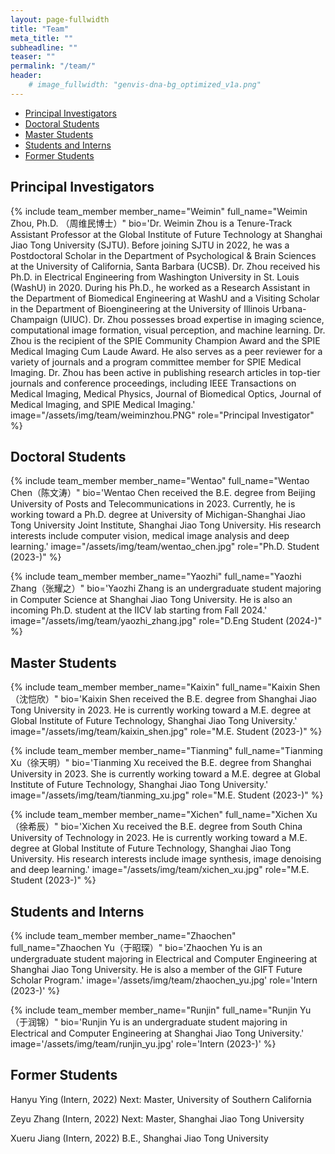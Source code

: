 ```yaml
---
layout: page-fullwidth
title: "Team"
meta_title: ""
subheadline: ""
teaser: ""
permalink: "/team/"
header:
    # image_fullwidth: "genvis-dna-bg_optimized_v1a.png"
---
```


<div data-magellan-expedition="fixed">
  <ul class="sub-nav">
    <li data-magellan-arrival="Principal_Investigators"><a href="#Principal_Investigators">Principal Investigators</a></li>
    <li data-magellan-arrival="Postdoctoral_Researchers"><a href="#Postdoctoral_Researchers">Doctoral Students</a></li>
    <li data-magellan-arrival="Graduate_Students"><a href="#Graduate_Students">Master Students</a></li>
    <li data-magellan-arrival="Students_Interns"><a href="#Students_Interns">Students and Interns</a></li>
    <li data-magellan-arrival="Former_Students"><a href="#Former_Students">Former Students</a></li>

      
  </ul>
</div>

<h2 data-magellan-destination="Principal_Investigators">Principal Investigators</h2>
<a name="Principal_Investigators"></a>

{% include team_member member_name="Weimin" full_name="Weimin Zhou, Ph.D. （周维民博士）" bio='Dr. Weimin Zhou is a Tenure-Track Assistant Professor at the Global Institute of Future Technology at Shanghai Jiao Tong University (SJTU). Before joining SJTU in 2022, he was a Postdoctoral Scholar in the Department of Psychological & Brain Sciences at the University of California, Santa Barbara (UCSB). Dr. Zhou received his Ph.D. in Electrical Engineering from Washington University in St. Louis (WashU) in 2020. During his Ph.D., he worked as a Research Assistant in the Department of Biomedical Engineering at WashU and a Visiting Scholar in the Department of Bioengineering at the University of Illinois Urbana-Champaign (UIUC). Dr. Zhou possesses broad expertise in imaging science, computational image formation, visual perception, and machine learning. Dr. Zhou is the recipient of the SPIE Community Champion Award and the SPIE Medical Imaging Cum Laude Award. He also serves as a peer reviewer for a variety of journals and a program committee member for SPIE Medical Imaging. Dr. Zhou has been active in publishing research articles in top-tier journals and conference proceedings, including IEEE Transactions on Medical Imaging, Medical Physics, Journal of Biomedical Optics, Journal of Medical Imaging, and SPIE Medical Imaging.' image="/assets/img/team/weiminzhou.PNG" role="Principal Investigator" %}


<h2 data-magellan-destination="Postdoctoral_Researchers">Doctoral Students</h2>
<a name="Postdoctoral_Researchers"></a>

{% include team_member member_name="Wentao" full_name="Wentao Chen（陈文涛）" bio='Wentao Chen received the B.E. degree from Beijing University of Posts and Telecommunications in 2023. Currently, he is working toward a Ph.D. degree at University of Michigan-Shanghai Jiao Tong University Joint Institute, Shanghai Jiao Tong University. His research interests include computer vision, medical image analysis and deep learning.' image="/assets/img/team/wentao_chen.jpg" role="Ph.D. Student (2023-)" %}

{% include team_member member_name="Yaozhi" full_name="Yaozhi Zhang（张耀之）" bio='Yaozhi Zhang is an undergraduate student majoring in Computer Science at Shanghai Jiao Tong University. He is also an incoming Ph.D. student at the IICV lab starting from Fall 2024.' image="/assets/img/team/yaozhi_zhang.jpg" role="D.Eng Student (2024-)" %}




<h2 data-magellan-destination="Graduate_Students">Master Students</h2>
<a name="Graduate_Students"></a>

{% include team_member member_name="Kaixin" full_name="Kaixin Shen（沈恺欣）" bio='Kaixin Shen received the B.E. degree from Shanghai Jiao Tong University in 2023. He is currently working toward a M.E. degree at Global Institute of Future Technology, Shanghai Jiao Tong University.' image="/assets/img/team/kaixin_shen.jpg" role="M.E. Student (2023-)" %}

{% include team_member member_name="Tianming" full_name="Tianming Xu（徐天明）" bio='Tianming Xu received the B.E. degree from Shanghai University in 2023. She is currently working toward a M.E. degree at Global Institute of Future Technology, Shanghai Jiao Tong University.' image="/assets/img/team/tianming_xu.jpg" role="M.E. Student (2023-)" %}

{% include team_member member_name="Xichen" full_name="Xichen Xu（徐希辰）" bio='Xichen Xu received the B.E. degree from South China University of Technology in 2023. He is currently working toward a M.E. degree at Global Institute of Future Technology, Shanghai Jiao Tong University. His research interests include image synthesis, image denoising and deep learning.' image="/assets/img/team/xichen_xu.jpg" role="M.E. Student (2023-)" %}

<h2 data-magellan-destination="Students_Interns">Students and Interns</h2>
<a name="Students_Interns"></a>

{% include team_member member_name="Zhaochen" full_name="Zhaochen Yu（于昭琛）" bio='Zhaochen Yu is an undergraduate student majoring in Electrical and Computer Engineering at Shanghai Jiao Tong University. He is also a member of the GIFT Future Scholar Program.' image='/assets/img/team/zhaochen_yu.jpg' role='Intern (2023-)' %}

{% include team_member member_name="Runjin" full_name="Runjin Yu（于润锦）" bio='Runjin Yu is an undergraduate student majoring in Electrical and Computer Engineering at Shanghai Jiao Tong University.' image='/assets/img/team/runjin_yu.jpg' role='Intern (2023-)' %}






<h2 data-magellan-destination="Former_Students">Former Students</h2>
<a name="Former_Students"></a>

Hanyu Ying (Intern, 2022) Next: Master, University of Southern California

Zeyu Zhang (Intern, 2022) Next: Master, Shanghai Jiao Tong University

Xueru Jiang (Intern, 2022) B.E., Shanghai Jiao Tong University








<!--


<li data-magellan-arrival="Alumni"><a href="#Alumni">Alumni</a></li>

<h2 data-magellan-destination="Alumni">Alumni</h2>
<a name="Alumni"></a>


{% include team_member member_name="Alex_W" full_name="Alex Wollam" bio='Alex is currently pursuing a degree in Computer Science Engineering at the Ohio State University. Alex is working on software development for <a href="https://github.com/griffithlab/pVAC-Tools">pVACtools</a>. Alex is currently on his third summer internship with the lab.' image='/assets/img/team/alex_wollam.jpg' role='Intern' %}



<a name="Past_Members"></a>
<h2 data-magellan-destination="Past_Members">Past Members (Interns, Rotation Students, etc.)</h2>

<div class="row">
  <div class="small-4 columns">
      <h5>Lei Chen</h5>
      <h5>Shou Han</h5>
      <h5>Shaopeng Liu</h5>
      <h5>Grace Wang</h5>
      <h5>Aaron Graubert</h5>
      <h5>Alina Schmidt</h5>
  </div>
  <div class="small-4 columns">
      <h5>Sidi Zhao</h5>
      <h5>Rachel Bilski</h5>
      <h5>Greg Spies</h5>
      <h5>Matthew Matlock</h5>
      <h5>Deng Pan</h5>
      <h5>Gejae Jeffers</h5>
  </div>
  <div class="small-4 columns">
      <h5>Mayank Choudhary</h5>
      <h5>Ju Heon Maeng</h5>
      <h5>Amber Wollam</h5>
      <h5>Jaclyn Boozalis</h5>
      <h5>Malik Sediqzad</h5>
      <h5>Jace Webster</h5>
  </div>
</div>

-->
